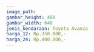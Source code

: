 ```yaml
---
image_path: 
gambar_height: 400
gambar_width: 640
jenis_kendaraan: Toyota Avanza
harga_12: Rp.350.000,-
harga_24: Rp.400.000,-
---
```

